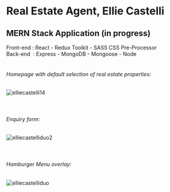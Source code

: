 <h1>Real Estate Agent, Ellie Castelli</h1>

<h2>MERN Stack Application (in progress)</h2>
Front-end : React - Redux Toolkit - SASS CSS Pre-Processor<br>
Back-end&nbsp;  : Express - MongoDB - Mongoose - Node<br><br>


<h6>Homepage with default selection of real estate properties:</h6>

![elliecastelli14](https://user-images.githubusercontent.com/38325801/186914597-9317f38b-191d-4565-a4aa-a96e64bbb693.png)<br><br><br>

<h6>Enquiry form:</h6>

![elliecastelliduo2](https://user-images.githubusercontent.com/38325801/185748381-fb93f8de-a919-4704-9ede-ad085ff5f259.png)<br><br><br>

<h6>Hamburger Menu overlay:</h6>

![elliecastelliduo](https://user-images.githubusercontent.com/38325801/182094619-bb703d6e-f94d-456b-a89b-809455d63204.png)<br><br><br>